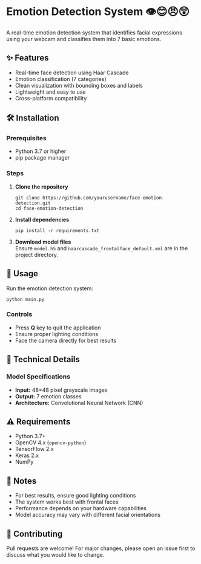 Emotion Detection System 👁️😊😠😲
==================================

A real-time emotion detection system that identifies facial expressions using your webcam and classifies them into 7 basic emotions.

✨ Features
----------

*   Real-time face detection using Haar Cascade
*   Emotion classification (7 categories)
*   Clean visualization with bounding boxes and labels
*   Lightweight and easy to use
*   Cross-platform compatibility

🛠️ Installation
----------------

### Prerequisites

*   Python 3.7 or higher
*   pip package manager

### Steps

1.  **Clone the repository**  
    
        git clone https://github.com/yourusername/face-emotion-detection.git
        cd face-emotion-detection
    
2.  **Install dependencies**  
    
        pip install -r requirements.txt
    
3.  **Download model files**  
    Ensure `model.h5` and `haarcascade_frontalface_default.xml` are in the project directory.

🚀 Usage
--------

Run the emotion detection system:

    python main.py

### Controls

*   Press **Q** key to quit the application
*   Ensure proper lighting conditions
*   Face the camera directly for best results  

🧠 Technical Details
--------------------

### Model Specifications

*   **Input:** 48×48 pixel grayscale images
*   **Output:** 7 emotion classes
*   **Architecture:** Convolutional Neural Network (CNN)

⚠️ Requirements
---------------

*   Python 3.7+
*   OpenCV 4.x (`opencv-python`)
*   TensorFlow 2.x
*   Keras 2.x
*   NumPy

📝 Notes
--------

*   For best results, ensure good lighting conditions
*   The system works best with frontal faces
*   Performance depends on your hardware capabilities
*   Model accuracy may vary with different facial orientations

🤝 Contributing
---------------

Pull requests are welcome! For major changes, please open an issue first to discuss what you would like to change.
